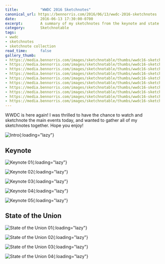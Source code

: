 ```yaml
---
title:          "WWDC 2016 Sketchnotes"
canonical_url: https://bennorris.com/2016/06/13/wwdc-2016-sketchnotes
date:           2016-06-13 17:30:00-0700
excerpt:        A summary of my sketchnotes from the keynote and state of the union.
category:       Sketchnotable
tags:
- wwdc
- sketchnotes
- sketchnote collection
read_time:      false
gallery_thumb:
- https://media.bennorris.com/images/sketchnotable/thumbs/wwdc16-sketchnotes-1.jpg
- https://media.bennorris.com/images/sketchnotable/thumbs/wwdc16-sketchnotes-keynote-01.jpg
- https://media.bennorris.com/images/sketchnotable/thumbs/wwdc16-sketchnotes-keynote-02.jpg
- https://media.bennorris.com/images/sketchnotable/thumbs/wwdc16-sketchnotes-keynote-03.jpg
- https://media.bennorris.com/images/sketchnotable/thumbs/wwdc16-sketchnotes-keynote-04.jpg
- https://media.bennorris.com/images/sketchnotable/thumbs/wwdc16-sketchnotes-keynote-05.jpg
- https://media.bennorris.com/images/sketchnotable/thumbs/wwdc16-sketchnotes-state-of-the-union-01.jpg
- https://media.bennorris.com/images/sketchnotable/thumbs/wwdc16-sketchnotes-state-of-the-union-02.jpg
- https://media.bennorris.com/images/sketchnotable/thumbs/wwdc16-sketchnotes-state-of-the-union-03.jpg
- https://media.bennorris.com/images/sketchnotable/thumbs/wwdc16-sketchnotes-state-of-the-union-04.jpg
---
```


WWDC is here again! I was thrilled to have the chance to watch and sketchnote the main events today, and wanted to gather all of my sketchnotes together. Hope you enjoy!


![Intro](https://media.bennorris.com/images/sketchnotable/wwdc-2016/wwdc16-sketchnotes-state-of-the-union-04.jpg){:loading="lazy"}

## Keynote

![Keynote 01](https://media.bennorris.com/images/sketchnotable/wwdc-2016/wwdc16-sketchnotes-keynote-01.jpg){:loading="lazy"}

![Keynote 02](https://media.bennorris.com/images/sketchnotable/wwdc-2016/wwdc16-sketchnotes-keynote-02.jpg){:loading="lazy"}

![Keynote 03](https://media.bennorris.com/images/sketchnotable/wwdc-2016/wwdc16-sketchnotes-keynote-03.jpg){:loading="lazy"}

![Keynote 04](https://media.bennorris.com/images/sketchnotable/wwdc-2016/wwdc16-sketchnotes-keynote-04.jpg){:loading="lazy"}

![Keynote 05](https://media.bennorris.com/images/sketchnotable/wwdc-2016/wwdc16-sketchnotes-keynote-05.jpg){:loading="lazy"}

## State of the Union

![State of the Union 01](https://media.bennorris.com/images/sketchnotable/wwdc-2016/wwdc16-sketchnotes-state-of-the-union-01.jpg){:loading="lazy"}

![State of the Union 02](https://media.bennorris.com/images/sketchnotable/wwdc-2016/wwdc16-sketchnotes-state-of-the-union-02.jpg){:loading="lazy"}

![State of the Union 03](https://media.bennorris.com/images/sketchnotable/wwdc-2016/wwdc16-sketchnotes-state-of-the-union-03.jpg){:loading="lazy"}

![State of the Union 04](https://media.bennorris.com/images/sketchnotable/wwdc-2016/wwdc16-sketchnotes-state-of-the-union-04.jpg){:loading="lazy"}
